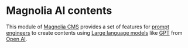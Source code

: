# Magnolia AI contents
This module of [Magnolia CMS](https://www.magnolia-cms.com/) provides a set of features for [prompt engineers](https://en.wikipedia.org/wiki/Prompt_engineering) to create contents using [Large language models](https://en.wikipedia.org/wiki/Large_language_model) like [GPT](https://en.wikipedia.org/wiki/GPT-3) from [Open AI](https://openai.com/).
